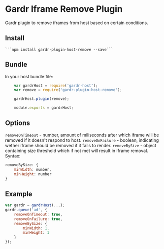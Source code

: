 # Gardr Iframe Remove Plugin

Gardr plugin to remove iframes from host based on certain conditions.

## Install

    ```npm install gardr-plugin-host-remove --save```

## Bundle
In your host bundle file:

```javascript
    var gardrHost = require('gardr-host');
    var remove = require('gardr-plugin-host-remove');

    gardrHost.plugin(remove);

    module.exports = gardrHost;
```

## Options

```removeOnTimeout``` - number, amount of miliseconds after which iframe will be removed if it doesn't respond to host.
```removeOnFailure``` - boolean, indicating wether iframe should be removed if it fails to render.
```removeBySize``` - object containing size threshold which if not met will result in iframe removal. Syntax:
```javascript
removeBySize: {
    minWidth: number,
    minHeight: number
}
```

## Example

```javascript
var gardr = gardrHost(...);
gardr.queue('ad', {
    removeOnTimeout: true,
    removeOnFailure: true,
    removeBySize: {
        minWidth: 1,
        minHeight: 1
    }
});
```
